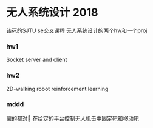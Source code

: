 # 无人系统设计 2018
该死的SJTU se交叉课程
无人系统设计的两个hw和一个proj
### hw1
Socket server and client 
### hw2
2D-walking robot reinforcement learning 
### mddd
蒙的都对🥺
在给定的平台控制无人机击中固定靶和移动靶
